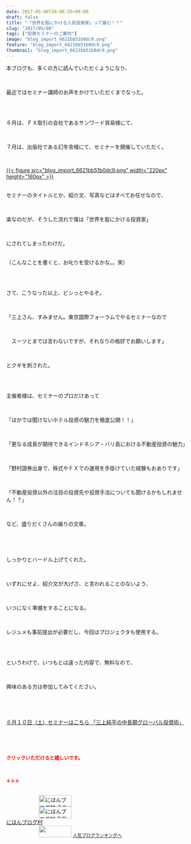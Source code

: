 ```yaml
---
date: 2017-05-08T20:06:55+09:00
draft: false
title: "「世界を股にかける人気投資家」って誰だ！？"
slug: "2017/05/08"
tags: ["投資セミナーのご案内"]
image: "blog_import_6621bb51b0dc9.png"
feature: "blog_import_6621bb51b0dc9.png"
thumbnail: "blog_import_6621bb51b0dc9.png"
---
```

<p>本ブログも、多くの方に読んでいただくようになり、</p><p> </p><p>最近ではセミナー講師のお声をかけていただくまでなった。</p><p> </p><p><br/>６月は、ＦＸ取引の会社であるサンワード貿易様にて、</p><p> </p><p>７月は、出版社である幻冬舎様にて、セミナーを開催していただく。</p><p> </p><p><a href="blog_import_6621bb51b0dc9.png">{{< figure src="blog_import_6621bb51b0dc9.png" width="220px" height="160px" >}}</a></p><p><br/>セミナーのタイトルとか、紹介文、写真などはすべてお任せなので、</p><p> </p><p>楽なのだが、そうした流れで僕は「世界を股にかける投資家」</p><p> </p><p>にされてしまったわけだ。</p><p><br/>（こんなことを書くと、お叱りを受けるかな。。笑）</p><p> </p><p><br/>さて、こうなった以上、ビシっとやるぞ。</p><p> </p><p>「三上さん、すみません。東京国際フォーラムでやるセミナーなので</p><p> </p><p>　スーツとまでは言わないですが、それなりの格好でお願いします」</p><p> </p><p>とクギを刺された。</p><p> </p><p><br/>主催者様は、セミナーのプロだけあって</p><p> </p><p>「ほかでは聞けないホテル投資の魅力を徹底公開！！」</p><p> </p><p>「更なる成長が期待できるインドネシア・バリ島における不動産投資の魅力」</p><p> </p><p>「野村證券出身で、株式やＦＸでの運用を手掛けていた経験もおありです」</p><p> </p><p>「不動産投資以外の注目の投資先や投資手法についても聞けるかもしれません！？」</p><p> </p><p>など、盛りだくさんの煽りの文章。</p><p> </p><p> </p><p>しっかりとハードル上げてくれた。</p><p> </p><p>いずれにせよ、紹介文が大げさ、と言われることのないよう、</p><p> </p><p>いつになく準備をすることになる。</p><p> </p><p>レジュメも事前提出が必要だし、今回はプロジェクタも使用する。</p><p> </p><p><br/>というわけで、いつもとは違った内容で、無料なので、</p><p> </p><p>興味のある方は参加してみてください。</p><p> </p><p> </p><p><a href="10_ek" target="_blank">６月１０日（土）セミナーはこちら 「三上純平の中長期グローバル投資術」</a></p><p> </p><p> </p><p><font color="#ff0000" size="2"><strong>クリックいただけると嬉しいです。</strong></font></p><p> </p><p><font color="#ff0000" size="2"><strong>↓↓↓</strong></font></p><p><br/><a href="ranking.html?p_cid=01260127" id="&amp;blogmura_banner" target="_blank"><img alt="にほんブログ村 その他生活ブログ 不動産投資へ" border="0" height="31" src="data:image/svg+xml;charset=utf-8,%3Csvg%20xmlns%3D%22http%3A%2F%2Fwww.w3.org%2F2000%2Fsvg%22%20title%3D%22Placeholder%20for%20Images%22%20role%3D%22presentation%22%20viewBox%3D%220%200%2088%2031%22%20%2F%3E" width="88" data-src="//life.blogmura.com/hudousantoushi/img/hudousantoushi88_31.gif" style="aspect-ratio: auto 88 / 31;"/><noscript><img alt="にほんブログ村 その他生活ブログ 不動産投資へ" border="0" height="31" src="//life.blogmura.com/hudousantoushi/img/hudousantoushi88_31.gif" width="88"></noscript></a><br/><a href="ranking.html?p_cid=01260127" target="_blank"><img alt="にほんブログ村 海外生活ブログ バリ島情報へ" border="0" height="31" src="data:image/svg+xml;charset=utf-8,%3Csvg%20xmlns%3D%22http%3A%2F%2Fwww.w3.org%2F2000%2Fsvg%22%20title%3D%22Placeholder%20for%20Images%22%20role%3D%22presentation%22%20viewBox%3D%220%200%2088%2031%22%20%2F%3E" width="88" data-src="https://img-proxy.blog-video.jp/images?url=http%3A%2F%2Foverseas.blogmura.com%2Fbali%2Fimg%2Fbali88_31.gif" style="aspect-ratio: auto 88 / 31;"/><noscript><img alt="にほんブログ村 海外生活ブログ バリ島情報へ" border="0" height="31" src="https://img-proxy.blog-video.jp/images?url=http%3A%2F%2Foverseas.blogmura.com%2Fbali%2Fimg%2Fbali88_31.gif" width="88"></noscript></a><br/><a href="ranking.html?p_cid=01260127" target="_blank">にほんブログ村</a><br/><a href="link.php?1804582" title="人気ブログランキングへ"><img border="0" height="31" src="data:image/svg+xml;charset=utf-8,%3Csvg%20xmlns%3D%22http%3A%2F%2Fwww.w3.org%2F2000%2Fsvg%22%20title%3D%22Placeholder%20for%20Images%22%20role%3D%22presentation%22%20viewBox%3D%220%200%2088%2031%22%20%2F%3E" width="88" data-src="https://blog.with2.net/img/banner/banner_22.gif" style="aspect-ratio: auto 88 / 31;"/><noscript><img border="0" height="31" src="https://blog.with2.net/img/banner/banner_22.gif" width="88"></noscript></a> <a href="link.php?1804582" style="font-size: 12px;">人気ブログランキングへ</a></p>

